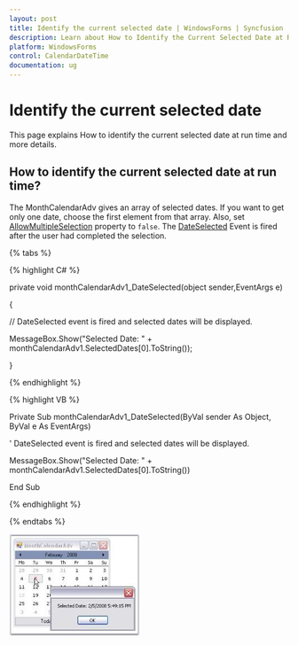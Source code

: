 ```yaml
---
layout: post
title: Identify the current selected date | WindowsForms | Syncfusion
description: Learn about How to Identify the Current Selected Date at Run Time support in Syncfusion Windows Forms MonthCalendarAdv(Classic) control and more details.
platform: WindowsForms
control: CalendarDateTime
documentation: ug
---
```

# Identify the current selected date

This page explains How to identify the current selected date at run time and more details.

## How to identify the current selected date at run time?

The MonthCalendarAdv gives an array of selected dates. If you want to get only one date, choose the first element from that array. Also, set [AllowMultipleSelection](https://help.syncfusion.com/cr/windowsforms/Syncfusion.Windows.Forms.Tools.MonthCalendarAdv.html#Syncfusion_Windows_Forms_Tools_MonthCalendarAdv_AllowMultipleSelection) property to `false`. The [DateSelected](https://help.syncfusion.com/cr/windowsforms/Syncfusion.Windows.Forms.Tools.MonthCalendarAdv.html) Event is fired after the user had completed the selection.

{% tabs %}

{% highlight C# %}

private void monthCalendarAdv1_DateSelected(object sender,EventArgs e)

{

   // DateSelected event is fired and selected dates will be displayed.

  MessageBox.Show("Selected Date: " + monthCalendarAdv1.SelectedDates[0].ToString());

}




{% endhighlight %}

{% highlight VB %}


Private Sub monthCalendarAdv1_DateSelected(ByVal sender As Object, ByVal e As EventArgs)



   ' DateSelected event is fired and selected dates will be displayed.

MessageBox.Show("Selected Date: " + monthCalendarAdv1.SelectedDates[0].ToString()) 

End Sub


{% endhighlight %}

{% endtabs %}

![Current selected date identified](FAQ_images/Overview_img179.jpeg)
